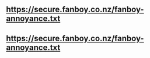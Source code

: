 ## https://secure.fanboy.co.nz/fanboy-annoyance.txt
## https://secure.fanboy.co.nz/fanboy-annoyance.txt
